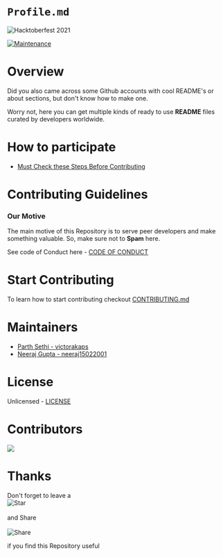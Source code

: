 # `Profile.md`

![Hacktoberfest 2021](assets/post.gif)

[![Maintenance](https://img.shields.io/badge/Maintained%3F-yes-green.svg)](https://GitHub.com/Naereen/StrapDown.js/graphs/commit-activity)

# Overview

Did you also came across some Github accounts with cool README's or about sections, but don't know how to make one.

Worry not, here you can get multiple kinds of ready to use **README** files curated by developers worldwide.

# How to participate

-   [Must Check these Steps Before Contributing](./CONTRIBUTING.md)

# Contributing Guidelines

### **Our Motive**

The main motive of this Repository is to serve peer developers and make something valuable. So, make sure not to **Spam** here.

See code of Conduct here - [CODE OF CONDUCT ](CODE_OF_CONDUCT.md)

# Start Contributing

To learn how to start contributing checkout [CONTRIBUTING.md](CONTRIBUTING.md)

# Maintainers

-   [Parth Sethi - victorakaps](https://github.com/victorakaps)
-   [Neeraj Gupta - neeraj15022001](https://github.com/neeraj15022001)

# License

Unlicensed - [LICENSE](LICENSE.md)

# Contributors

<a href="https://github.com/victor-thescuti/Profile.md/graphs/contributors">
  <img src="https://contrib.rocks/image?repo=victor-thescuti/Profile.md" />
</a>

# Thanks

Don't forget to leave a<br>
![Star](https://emojipedia-us.s3.amazonaws.com/source/skype/289/star_2b50.png)<br><br>and Share<br><br>![Share](https://emojipedia-us.s3.amazonaws.com/source/skype/289/rocket_1f680.png)

if you find this Repository useful
